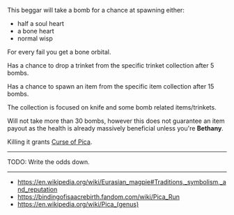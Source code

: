 This beggar will take a bomb for a chance at spawning either:
- half a soul heart
- a bone heart
- normal wisp

For every fail you get a bone orbital.

Has a chance to drop a trinket from the specific trinket collection after 5 bombs.

Has a chance to spawn an item from the specific item collection after 15 bombs. 

The collection is focused on knife and some bomb related items/trinkets.

Will not take more than 30 bombs, however this does not guarantee an item payout as the health is already massively beneficial unless you're **Bethany**.

Killing it grants [Curse of Pica](/docs/curses/special/Curse%20of%20Pica/idea.md).

---

TODO: Write the odds down.

---

- https://en.wikipedia.org/wiki/Eurasian_magpie#Traditions,_symbolism,_and_reputation
- https://bindingofisaacrebirth.fandom.com/wiki/Pica_Run
- https://en.wikipedia.org/wiki/Pica_(genus)
